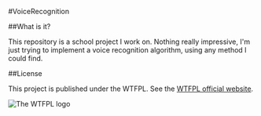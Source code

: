 #VoiceRecognition

##What is it?

This repository is a school project I work on. Nothing really impressive, I'm just trying to implement a voice recognition algorithm, using any method I could find.

##License

This project is published under the WTFPL. See the [WTFPL official website](http://www.wtfpl.net/about/).

![The WTFPL logo](http://www.wtfpl.net/wp-content/uploads/2012/12/logo-220x1601.png "Logo Title Text 1")
